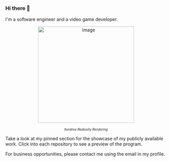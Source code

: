 ### Hi there 👋

I'm a software engineer and a video game developer. 

<p align="center">
  <img src="https://github.com/user-attachments/assets/21dd47d9-c180-426f-8227-edb1253c6c81" alt="image" style="height: 300px;">
</p>
<p align="center" style="font-size: 10px;">
    <em>Iterative Radiosity Rendering</em>
</p>

Take a look at my pinned section for the showcase of my publicly available work. Click into each repository to see a preview of the program.

For business opportunities, please contact me using the email in my profile.

<!--
**rui-han-crh/rui-han-crh** is a ✨ _special_ ✨ repository because its `README.md` (this file) appears on your GitHub profile.

Here are some ideas to get you started:

- 🔭 I’m currently working on ...
- 🌱 I’m currently learning ...
- 👯 I’m looking to collaborate on ...
- 🤔 I’m looking for help with ...
- 💬 Ask me about ...
- 📫 How to reach me: ...
- 😄 Pronouns: ...
- ⚡ Fun fact: ...
-->
